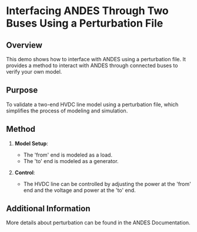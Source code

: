 # Interfacing ANDES Through Two Buses Using a Perturbation File

## Overview

This demo shows how to interface with ANDES using a perturbation file. It provides a method to interact with ANDES through connected buses to verify your own model.

## Purpose

To validate a two-end HVDC line model using a perturbation file, which simplifies the process of modeling and simulation.

## Method

1. **Model Setup**:
   - The 'from' end is modeled as a load.
   - The 'to' end is modeled as a generator.

2. **Control**:
   - The HVDC line can be controlled by adjusting the power at the 'from' end and the voltage and power at the 'to' end.

## Additional Information

More details about perturbation can be found in the ANDES Documentation.
